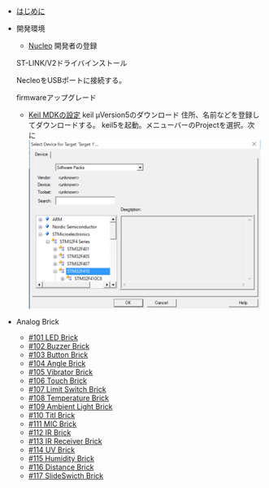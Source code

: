
* [はじめに](README.md)
* 開発環境
    * [Nucleo](/dev/nucleo.md)
    開発者の登録

    ST-LINK/V2ドライバインストール

    NecleoをUSBポートに接続する。

    firmwareアップグレード


    * [Keil MDKの設定](/dev/keil.md)
    keil μVersion5のダウンロード
      住所、名前などを登録してダウンロードする。
    keil5を起動。メニューバーのProjectを選択。次に
    ![Ｋｅｉｌ設定画面](./img/Keil5_Soc_Select.png)

* Analog Brick
	* [#101 LED Brick](/brick_analog/101_brick_analog_led.md)
	* [#102 Buzzer Brick](/brick_analog/102_brick_analog_buzzer.md)
	* [#103 Button Brick](/brick_analog/103_brick_analog_button.md)
	* [#104 Angle Brick](/brick_analog/104_brick_analog_angle.md)
	* [#105 Vibrator Brick](/brick_analog/105_brick_analog_vibrator.md)
	* [#106 Touch Brick](/brick_analog/106_brick_analog_touch.md)
	* [#107 Limit Switch Brick](/brick_analog/107_brick_analog_limitswitch.md)
	* [#108 Temperature Brick](/brick_analog/108_brick_analog_temperature.md)
	* [#109 Ambient Light Brick](/brick_analog/109_brick_analog_ambientlight.md)
	* [#110 Titl Brick](/brick_analog/110_brick_analog_tilt.md)
	* [#111 MIC Brick](/brick_analog/111_brick_analog_mic.md)
	* [#112 IR Brick](/brick_analog/112_brick_analog_ir_led.md)
	* [#113 IR Receiver Brick](/brick_analog/113_brick_analog_ir_receive.md)
	* [#114 UV Brick](/brick_analog/114_brick_analog_uv.md)
	* [#115 Humidity Brick](/brick_analog/115_brick_analog_humidity.md)
	* [#116 Distance Brick](/brick_analog/116_brick_analog_distance.md)
	* [#117 SlideSwicth Brick](/brick_analog/117_brick_analog_slideswitch.md)
